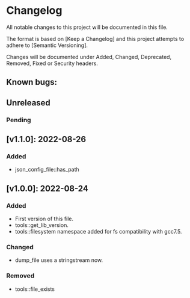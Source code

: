 # Changelog

All notable changes to this project will be documented in this file.

The format is based on [Keep a Changelog] and this project attempts to adhere to [Semantic Versioning].

Changes will be documented under Added, Changed, Deprecated, Removed, Fixed or Security headers.

## Known bugs:

## Unreleased
### Pending

## [v1.1.0]: 2022-08-26
### Added
- json_config_file::has_path

## [v1.0.0]: 2022-08-24
### Added
- First version of this file.
- tools::get_lib_version.
- tools::filesystem namespace added for fs compatibility with gcc7.5.

### Changed
- dump_file uses a stringstream now.

### Removed
- tools::file_exists
